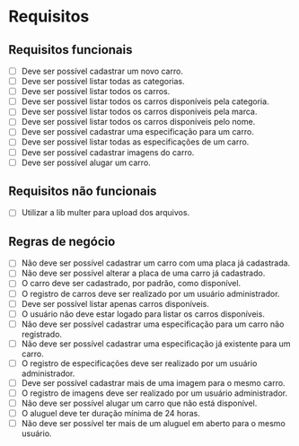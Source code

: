 # Requisitos

## Requisitos funcionais

- [ ] Deve ser possível cadastrar um novo carro.
- [ ] Deve ser possível listar todas as categorias.
- [ ] Deve ser possível listar todos os carros.
- [ ] Deve ser possível listar todos os carros disponíveis pela categoria.
- [ ] Deve ser possível listar todos os carros disponíveis pela marca.
- [ ] Deve ser possível listar todos os carros disponíveis pelo nome.
- [ ] Deve ser possível cadastrar uma especificação para um carro.
- [ ] Deve ser possível listar todas as especificações de um carro.
- [ ] Deve ser possível cadastrar imagens do carro.
- [ ] Deve ser possível alugar um carro.

## Requisitos não funcionais

- [ ] Utilizar a lib multer para upload dos arquivos.

## Regras de negócio

- [ ] Não deve ser possível cadastrar um carro com uma placa já cadastrada.
- [ ] Não deve ser possível alterar a placa de uma carro já cadastrado.
- [ ] O carro deve ser cadastrado, por padrão, como disponível.
- [ ] O registro de carros deve ser realizado por um usuário administrador.
- [ ] Deve ser possível listar apenas carros disponíveis.
- [ ] O usuário não deve estar logado para listar os carros disponíveis.
- [ ] Não deve ser possível cadastrar uma especificação para um carro não registrado.
- [ ] Não deve ser possível cadastrar uma especificação já existente para um carro.
- [ ] O registro de especificações deve ser realizado por um usuário administrador.
- [ ] Deve ser possível cadastrar mais de uma imagem para o mesmo carro.
- [ ] O registro de imagens deve ser realizado por um usuário administrador.
- [ ] Não deve ser possível alugar um carro que não está disponível.
- [ ] O aluguel deve ter duração mínima de 24 horas.
- [ ] Não deve ser possível ter mais de um aluguel em aberto para o mesmo usuário.

